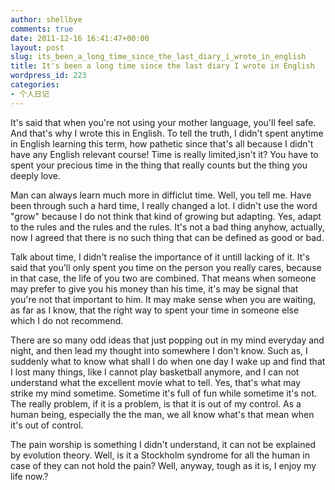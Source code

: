 ```yaml
---
author: shellbye
comments: true
date: 2011-12-16 16:41:47+00:00
layout: post
slug: its_been_a_long_time_since_the_last_diary_i_wrote_in_english
title: It's been a long time since the last diary I wrote in English
wordpress_id: 223
categories:
- 个人日记
---
```


It's said that when you're not using your mother  language, you'll feel safe. And that's why I wrote this in English. To  tell the truth, I didn't spent anytime in English learning this term,  how pathetic since that's all because I didn't have any English relevant  course! Time is really limited,isn't it? You have to spent your  precious time in the thing that really counts but the thing you deeply  love.

  


Man  can always learn much more in difficlut time. Well, you tell me. Have  been through such a hard time, I really changed a lot. I didn't use the  word "grow" because I do not think that kind of growing but adapting.  Yes, adapt to the rules and the rules and the rules. It's not a bad  thing anyhow, actually, now I agreed that there is no such thing that  can be defined as good or bad.

  


Talk  about time, I didn't realise the importance of it untill lacking of it.  It's said that you'll only spent you time on the person you really  cares, because in that case, the life of you two are combined. That  means when someone may prefer to give you his money than his time, it's  may be signal that you're not that important to him. It may make sense  when you are waiting, as far as I know, that the right way to spent your  time in someone else which I do not recommend.

  


There  are so many odd ideas that just popping out in my mind everyday and  night, and then lead my thought into somewhere I don't know. Such as, I  suddenly what to know what shall I do when one day I wake up and find  that I lost many things, like I cannot play basketball anymore, and I  can not understand what the excellent movie what to tell. Yes, that's  what may strike my mind sometime. Sometime it's full of fun while  sometime it's not. The really problem, if it is a problem, is that it is  out of my control. As a human being, especially the the man, we all  know what's that mean when it's out of control.

  


The  pain worship is something I didn't understand, it can not be explained  by evolution theory. Well, is it a Stockholm syndrome for all the human  in case of they can not hold the pain? Well, anyway, tough as it is, I  enjoy my life now.?
